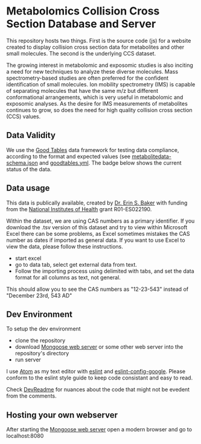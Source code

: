 # Metabolomics Collision Cross Section Database and Server
This repository hosts two things. First is the source code (js) for a website created to display collision cross section data for metabolites and other small molecules. The second is the underlying CCS dataset.


The growing interest in metabolomic and exposomic studies is also inciting a need for new techniques to analyze these diverse molecules. Mass spectrometry-based  studies are often preferred for the confident identification of small molecules. Ion mobility spectrometry (IMS) is capable of separating molecules that have the same m/z but different conformational arrangements, which is very useful in metabolomic and exposomic analyses. As the desire for IMS measurements of metabolites continues to grow, so does the need for high quality collision cross section (CCS) values.  


## Data Validity
We use the [Good Tables](http://goodtables.io) data framework for testing data compliance, according to the format and expected values (see [metabolitedata-schema.json](https://github.com/PNNL-Comp-Mass-Spec/urineMetabolite/blob/master/metabolitedata-schema.json) and [goodtables.yml](https://github.com/PNNL-Comp-Mass-Spec/urineMetabolite/blob/master/goodtables.yml). The badge below shows the current status of the data.

<!-- Good Tables has a bug with their website not checking missing value field in the schema, the data has been manually checked and determined to be valid. This will be added back to the readme when good tables corrects the problem with their website. -->
<!--[![Goodtables](http://goodtables.io/badge/github/PNNL-Comp-Mass-Spec/MetabolomicsCCS.svg)](http://goodtables.io/github/PNNL-Comp-Mass-Spec/MetabolomicsCCS)-->

## Data usage
This data is publically available, created by [Dr. Erin S. Baker](https://omics.pnl.gov/staff-page/Baker/Erin) with funding from the [National Institutes of Health](http://www.nih.gov) grant R01-ES022190.

Within the dataset, we are using CAS numbers as a primary identifier. If you download the .tsv version of this dataset and try to view within Microsoft Excel there can be some problems, as Excel sometimes mistakes the CAS number as dates if imported as general data. If you want to use Excel to view the data, please follow these instructions.
- start excel 
- go to data tab, select get external data from text. 
- Follow the importing process using delimited with tabs, and set the data format for all columns as text, not general.

This should allow you to see the CAS numbers as "12-23-543" instead of "December 23rd, 543 AD"

## Dev Environment

To setup the dev environment
* clone the repository
* download [Mongoose web server](https://www.cesanta.com/products/binary) or some other web server into the repository's directory
* run server

I use [Atom](https://atom.io/) as my text editor with [eslint](https://atom.io/packages/eslint) and [eslint-config-google](https://devhub.io/repos/google-eslint-config-google).
Please conform to the eslint style guide to keep code consistant and easy to read.

Check [DevReadme](DevReadme.md) for nuances about the code that might not be evedent from the comments.

## Hosting your own webserver
After starting the [Mongoose web server](https://www.cesanta.com/) open a modern browser and go to localhost:8080
